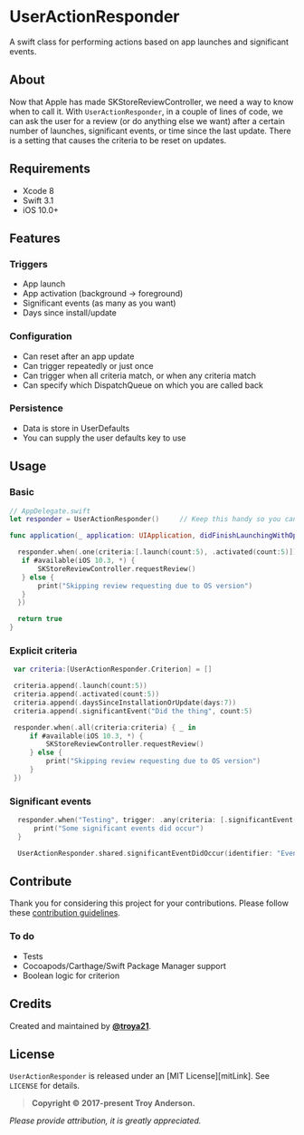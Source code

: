 # UserActionResponder
A swift class for performing actions based on app launches and significant events.

## About
Now that Apple has made SKStoreReviewController, we need a way to know when to call it.  With `UserActionResponder`, in a couple of lines of code, we can ask the user for a review (or do anything else we want) after a certain number of launches, significant events, or time since the last update.  There is a setting that causes the criteria to be reset on updates.

## Requirements

* Xcode 8
* Swift 3.1
* iOS 10.0+

## Features

### Triggers
* App launch
* App activation (background -> foreground)
* Significant events (as many as you want)
* Days since install/update

### Configuration
* Can reset after an app update
* Can trigger repeatedly or just once
* Can trigger when all criteria match, or when any criteria match
* Can specify which DispatchQueue on which you are called back

### Persistence
* Data is store in UserDefaults
* You can supply the user defaults key to use

## Usage

### Basic

````swift
// AppDelegate.swift
let responder = UserActionResponder()     // Keep this handy so you can call other functions

func application(_ application: UIApplication, didFinishLaunchingWithOptions launchOptions: [UIApplicationLaunchOptionsKey: Any]?) -> Bool {

  responder.when(.one(criteria:[.launch(count:5), .activated(count:5)]) { _ in
   if #available(iOS 10.3, *) {
       SKStoreReviewController.requestReview()
   } else {
       print("Skipping review requesting due to OS version")
   }
  })

  return true
}
````

### Explicit criteria
````swift
 var criteria:[UserActionResponder.Criterion] = []

 criteria.append(.launch(count:5))
 criteria.append(.activated(count:5))
 criteria.append(.daysSinceInstallationOrUpdate(days:7))
 criteria.append(.significantEvent("Did the thing", count:5)

 responder.when(.all(criteria:criteria) { _ in
     if #available(iOS 10.3, *) {
         SKStoreReviewController.requestReview()
     } else {
         print("Skipping review requesting due to OS version")
     }
 })
````

### Significant events
 ````swift
   responder.when("Testing", trigger: .any(criteria: [.significantEvent(identifier:"Event 1", count:2)]), repeats: false) { _ in
       print("Some significant events did occur")
   }

   UserActionResponder.shared.significantEventDidOccur(identifier: "Event 1")
````

## Contribute

Thank you for considering this project for your contributions.  Please follow these [contribution guidelines](https://github.com/jessesquires/HowToContribute).

### To do

* Tests
* Cocoapods/Carthage/Swift Package Manager support
* Boolean logic for criterion

## Credits

Created and maintained by [**@troya21**](https://twitter.com/troya21).

## License

`UserActionResponder` is released under an [MIT License][mitLink]. See `LICENSE` for details.

>**Copyright &copy; 2017-present Troy Anderson.**

*Please provide attribution, it is greatly appreciated.*


